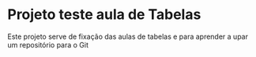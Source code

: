 # Projeto teste aula de Tabelas
Este projeto serve de fixação das aulas de tabelas e para aprender a upar um repositório para o Git

